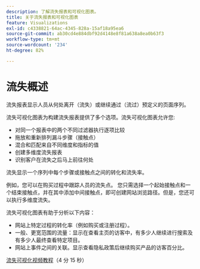 ```yaml
---
description: 了解流失报表和可视化图表。
title: 关于流失报表和可视化图表
feature: Visualizations
exl-id: c4338821-64ac-4345-828a-15af18a95ea6
source-git-commit: ab30cd4e884dbf92d4148e8f81a638a8ea0b63f3
workflow-type: tm+mt
source-wordcount: '234'
ht-degree: 82%

---
```


# 流失概述

流失报表显示人员从何处离开（流失）或继续通过（流过）预定义的页面序列。

流失可视化图表为构建流失报表提供了多个选项。流失可视化图表允许您:

* 对同一个报表中的两个不同过滤器执行逐项比较
* 拖放和重新排列漏斗步骤（接触点）
* 混合和匹配来自不同维度和指标的值
* 创建多维度流失报表
* 识别客户在流失之后马上前往何处

流失显示一个序列中每个步骤或接触点之间的转化和流失率。

例如，您可以在购买过程中跟踪人员的流失点。 您只需选择一个起始接触点和一个结束接触点，并在其中添加中间接触点，即可创建网站浏览路径。但是，您还可以执行多维度流失。

流失可视化图表有助于分析以下内容：

* 网站上特定过程的转化率（例如购买或注册过程）。
* 一般、更宽范围的流量：显示在查看主页的访客中，有多少人继续进行搜索及有多少人最终查看特定项目。
* 网站上事件之间的关联。显示查看隐私政策后继续购买产品的访客百分比。

[流失可视化视频教程](https://experienceleague.adobe.com/docs/analytics-learn/tutorials/analysis-workspace/analyzing-customer-journeys/fallout-visualization.html)（4 分 15 秒）

